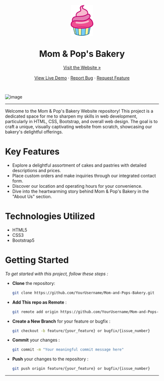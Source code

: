 <a name="readme-top"></a>
<br />
<div align="center">
  <a href="https://github.com/YourUsername/Mom-and-Pops-Bakery">
    <img src="assets/img/logo.png" alt="Logo" height="100">
  </a>
<h1> Mom & Pop's Bakery
</h1>
<a href="https://ranitmanik.github.io/Mom-and-Pops-Bakery/">Visit the Website »</a>
<br >
  <br>
<a href="https://ranitmanik.github.io/Mom-and-Pops-Bakery/">View Live Demo</a>
·
<a href="https://ranitmanik.github.io/Mom-and-Pops-Bakery/">Report Bug</a>
·
<a href="https://ranitmanik.github.io/Mom-and-Pops-Bakery/">Request Feature</a>
  </p>
</div>
<br>

![image](https://github.com/RanitManik/Mom-and-Pops-Bakery/assets/138437760/8d63979a-909a-47a2-98cd-528ee00bba6f)

---

Welcome to the Mom & Pop's Bakery Website repository! This project is a dedicated space for me to sharpen my skills in web development, particularly in HTML, CSS, Bootstrap, and overall web design. The goal is to craft a unique, visually captivating website from scratch, showcasing our bakery's delightful offerings.

# Key Features

- Explore a delightful assortment of cakes and pastries with detailed descriptions and prices.
- Place custom orders and make inquiries through our integrated contact form.
- Discover our location and operating hours for your convenience.
- Dive into the heartwarming story behind Mom & Pop's Bakery in the "About Us" section.

# Technologies Utilized

- HTML5
- CSS3
- Bootstrap5

# Getting Started

_To get started with this project, follow these steps :_
<br>

- **Clone** the repository:

   ```bash
   git clone https://github.com/YourUsername/Mom-and-Pops-Bakery.git

- **Add This repo as Remote**  :

   ```bash
   git remote add origin https://github.com/YourUsername/Mom-and-Pops-Bakery.git

- **Create a New Branch** for your feature or bugfix :

   ```bash
   git checkout -b feature/{your_feature} or bugfix/{issue_number}
   
- **Commit** your changes :

   ```bash
   git commit -m "Your meaningful commit message here"

- **Push** your changes to the repository :

   ```bash
   git push origin feature/{your_feature} or bugfix/{issue_number}

<!-- CONTACT -->

---
